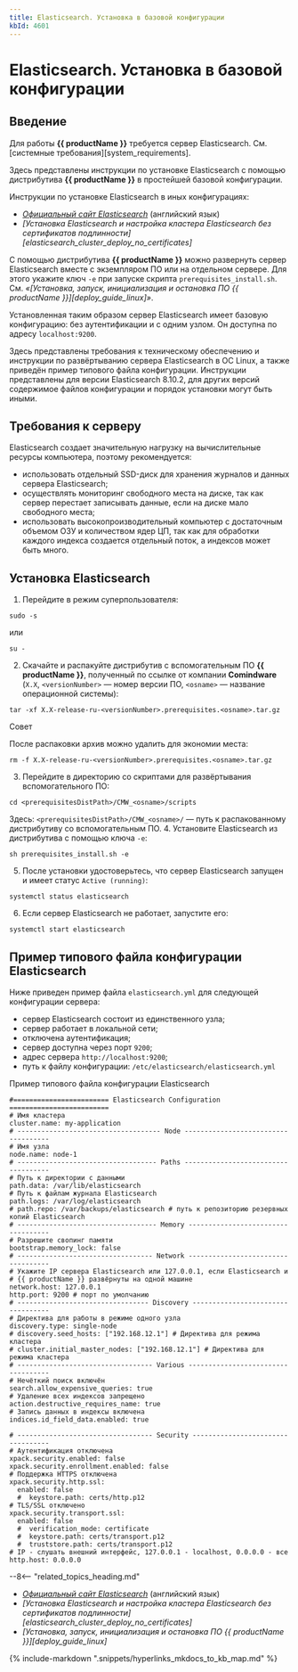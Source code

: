 ```yaml
---
title: Elasticsearch. Установка в базовой конфигурации
kbId: 4601
---
```


# Elasticsearch. Установка в базовой конфигурации

## Введение

Для работы **{{ productName }}** требуется сервер Elasticsearch. См. [системные требования][system_requirements].

Здесь представлены инструкции по установке Elasticsearch с помощью дистрибутива **{{ productName }}** в простейшей базовой конфигурации.

Инструкции по установке Elasticsearch в иных конфигурациях:

- *[Официальный сайт Elasticsearch](https://www.elastic.co/guide/en/elasticsearch/reference/current/targz.html)* (английский язык)
- *[Установка Elasticsearch и настройка кластера Elasticsearch без сертификатов подлинности][elasticsearch_cluster_deploy_no_certificates]*

С помощью дистрибутива **{{ productName }}** можно развернуть сервер Elasticsearch вместе с экземпляром ПО или на отдельном сервере. Для этого укажите ключ `-e` при запуске скрипта `prerequisites_install.sh`. См. *«[Установка, запуск, инициализация и остановка ПО {{ productName }}][deploy_guide_linux]»*.

Установленная таким образом сервер Elasticsearch имеет базовую конфигурацию: без аутентификации и с одним узлом. Он доступна по адресу `localhost:9200`.

Здесь представлены требования к техническому обеспечению и инструкции по развёртыванию сервера Elasticsearch в ОС Linux, а также приведён пример типового файла конфигурации. Инструкции представлены для версии Elasticsearch 8.10.2, для других версий содержимое файлов конфигурации и порядок установки могут быть иными.

## Требования к серверу

Elasticsearch создает значительную нагрузку на вычислительные ресурсы компьютера, поэтому рекомендуется:

- использовать отдельный SSD-диск для хранения журналов и данных сервера Elasticsearch;
- осуществлять мониторинг свободного места на диске, так как сервер перестает записывать данные, если на диске мало свободного места;
- использовать высокопроизводительный компьютер с достаточным объемом ОЗУ и количеством ядер ЦП, так как для обработки каждого индекса создается отдельный поток, а индексов может быть много.

## Установка Elasticsearch

1. Перейдите в режим суперпользователя:

```
sudo -s
```

или

```
su -
```
2. Скачайте и распакуйте дистрибутив с вспомогательным ПО **{{ productName }}**, полученный по ссылке от компании **Comindware** (`X.X`, `<versionNumber>` — номер версии ПО, `<osname>` — название операционной системы):

```
tar -xf X.X-release-ru-<versionNumber>.prerequisites.<osname>.tar.gz
```

Совет

После распаковки архив можно удалить для экономии места:

```
rm -f X.X-release-ru-<versionNumber>.prerequisites.<osname>.tar.gz
```
3. Перейдите в директорию со скриптами для развёртывания вспомогательного ПО:

```
cd <prerequisitesDistPath>/CMW_<osname>/scripts
```

Здесь: `<prerequisitesDistPath>/CMW_<osname>/` — путь к распакованному дистрибутиву со вспомогательным ПО.
4. Установите Elasticsearch из дистрибутива с помощью ключа `-e`:

```
sh prerequisites_install.sh -e
```
5. После установки удостоверьтесь, что сервер Elasticsearch запущен и имеет статус `Active (running)`:

```
systemctl status elasticsearch
```
6. Если сервер Elasticsearch не работает, запустите его:

```
systemctl start elasticsearch
```

## Пример типового файла конфигурации Elasticsearch

Ниже приведен пример файла `elasticsearch.yml` для следующей конфигурации сервера:

- сервер Elasticsearch состоит из единственного узла;
- сервер работает в локальной сети;
- отключена аутентификация;
- сервер доступна через порт `9200`;
- адрес сервера `http://localhost:9200`;
- путь к файлу конфигурации: `/etc/elasticsearch/elasticsearch.yml`

Пример типового файла конфигурации Elasticsearch

```
#======================== Elasticsearch Configuration =========================
# Имя кластера
cluster.name: my-application
# ------------------------------------ Node ------------------------------------
# Имя узла
node.name: node-1
# ----------------------------------- Paths ------------------------------------
# Путь к директории с данными
path.data: /var/lib/elasticsearch
# Путь к файлам журнала Elasticsearch
path.logs: /var/log/elasticsearch
# path.repo: /var/backups/elasticsearch # путь к репозиторию резервных копий Elasticsearch
# ----------------------------------- Memory -----------------------------------
# Разрешите свопинг памяти
bootstrap.memory_lock: false
# ---------------------------------- Network -----------------------------------
# Укажите IP сервера Elasticsearch или 127.0.0.1, если Elasticsearch и
# {{ productName }} развёрнуты на одной машине
network.host: 127.0.0.1
http.port: 9200 # порт по умолчанию
# --------------------------------- Discovery ----------------------------------
# Директива для работы в режиме одного узла
discovery.type: single-node
# discovery.seed_hosts: ["192.168.12.1"] # Директива для режима кластера
# cluster.initial_master_nodes: ["192.168.12.1"] # Директива для режима кластера
# ---------------------------------- Various -----------------------------------
# Нечёткий поиск включён
search.allow_expensive_queries: true
# Удаление всех индексов запрещено
action.destructive_requires_name: true
# Запись данных в индексы включена
indices.id_field_data.enabled: true

# ---------------------------------- Security ----------------------------------
# Аутентификация отключена
xpack.security.enabled: false
xpack.security.enrollment.enabled: false
# Поддержка HTTPS отключена
xpack.security.http.ssl:
  enabled: false
  #  keystore.path: certs/http.p12
# TLS/SSL отключено
xpack.security.transport.ssl:
  enabled: false
  #  verification_mode: certificate
  #  keystore.path: certs/transport.p12
  #  truststore.path: certs/transport.p12
# IP - слушать внешний интерфейс, 127.0.0.1 - localhost, 0.0.0.0 - все
http.host: 0.0.0.0
```

--8<-- "related_topics_heading.md"

- *[Официальный сайт Elasticsearch](https://www.elastic.co/guide/en/elasticsearch/reference/current/targz.html)* (английский язык)
- *[Установка Elasticsearch и настройка кластера Elasticsearch без сертификатов подлинности][elasticsearch_cluster_deploy_no_certificates]*
- *[Установка, запуск, инициализация и остановка ПО {{ productName }}][deploy_guide_linux]*


{% include-markdown ".snippets/hyperlinks_mkdocs_to_kb_map.md" %}
